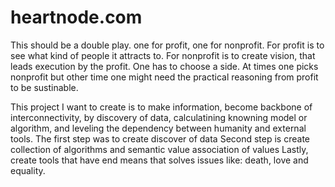 # heartnode.com
This should be a double play.
one for profit, one for nonprofit.
For profit is to see what kind of people it attracts to.
For nonprofit is to create vision, that leads execution by the profit.
One has to choose a side. At times one picks nonprofit but other time one might need the practical reasoning from profit to be sustinable.

This project I want to create is to make information, become backbone of interconnectivity, by discovery of data, calculatining knowning model or algorithm, and leveling the dependency between humanity and external tools.
The first step was to create discover of data
Second step is create collection of algorithms and semantic value association of values
Lastly, create tools that have end means that solves issues like: death, love and equality.
